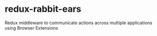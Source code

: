 # redux-rabbit-ears
Redux middleware to communicate actions across multiple applications using Browser Extensions


